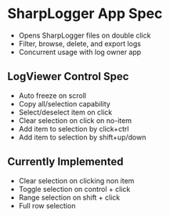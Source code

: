 # SharpLogger App Spec

* Opens SharpLogger files on double click
* Filter, browse, delete, and export logs
* Concurrent usage with log owner app

## LogViewer Control Spec

* Auto freeze on scroll
* Copy all/selection capability
* Select/deselect item on click
* Clear selection on click on no-item
* Add item to selection by click+ctrl
* Add item to selection by shift+up/down

## Currently Implemented

 * Clear selection on clicking non item
 * Toggle selection on control + click
 * Range selection on shift + click
 * Full row selection
